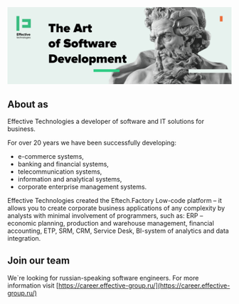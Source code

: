 
![logo](https://github.com/eftech-open/.github/blob/master/images/eftech-logo.png)

## About as

Effective Technologies a developer of software and IT solutions for business.

For over 20 years we have been successfully developing:

* e-commerce systems,
* banking and financial systems,
* telecommunication systems,
* information and analytical systems,
* corporate enterprise management systems.

Effective Technologies created the Eftech.Factory Low-code platform – it allows you to create corporate business 
applications of any complexity by analysts with minimal involvement of programmers, such as: ERP – economic planning, 
production and warehouse management, financial accounting, ETP, SRM, CRM, Service Desk, BI-system of analytics and data 
integration.

## Join our team

We`re looking for russian-speaking software engineers. For more information visit [https://career.effective-group.ru/](https://career.effective-group.ru/)

